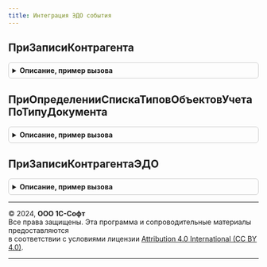 ```yaml
---
title: Интеграция ЭДО события
---
```



## ПриЗаписиКонтрагента
<details style="margin: 1em 0; padding: 0.5em; border: 1px solid #ccc; border-radius: 6px;">

<summary style="font-weight: bold; cursor: pointer;">Описание, пример вызова</summary>

```bsl

Процедура ПриЗаписиКонтрагента(Объект, Отказ) Экспорт
```

Пример вызова
```bsl
ИнтеграцияЭДОСобытия.ПриЗаписиКонтрагента(Объект, Отказ) 
```
</details>

## ПриОпределенииСпискаТиповОбъектовУчетаПоТипуДокумента
<details style="margin: 1em 0; padding: 0.5em; border: 1px solid #ccc; border-radius: 6px;">

<summary style="font-weight: bold; cursor: pointer;">Описание, пример вызова</summary>

```bsl

Процедура ПриОпределенииСпискаТиповОбъектовУчетаПоТипуДокумента(ТипДокумента, СписокТипов) Экспорт
```

Пример вызова
```bsl
ИнтеграцияЭДОСобытия.ПриОпределенииСпискаТиповОбъектовУчетаПоТипуДокумента(ТипДокумента, СписокТипов) 
```
</details>

## ПриЗаписиКонтрагентаЭДО
<details style="margin: 1em 0; padding: 0.5em; border: 1px solid #ccc; border-radius: 6px;">

<summary style="font-weight: bold; cursor: pointer;">Описание, пример вызова</summary>

```bsl

Процедура ПриЗаписиКонтрагентаЭДО(Источник, Отказ) Экспорт
```

Пример вызова
```bsl
ИнтеграцияЭДОСобытия.ПриЗаписиКонтрагентаЭДО(Источник, Отказ) 
```
</details>

---

© 2024, **ООО 1С-Софт**  
Все права защищены. Эта программа и сопроводительные материалы предоставляются  
в соответствии с условиями лицензии [Attribution 4.0 International (CC BY 4.0)](https://creativecommons.org/licenses/by/4.0/legalcode).

---
